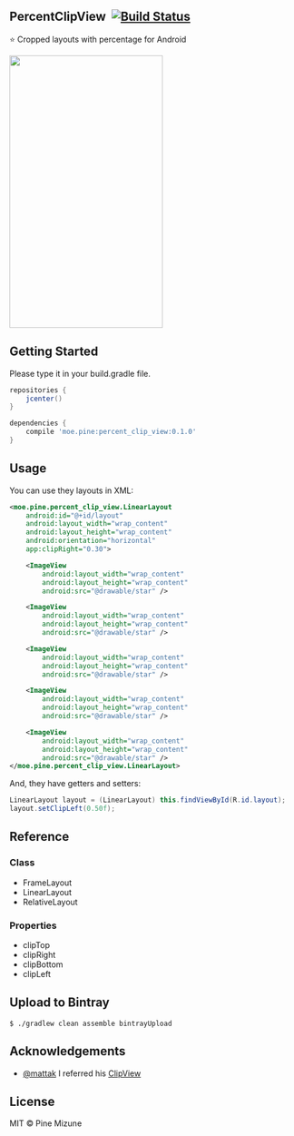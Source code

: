 ## PercentClipView &nbsp;[![Build Status](https://travis-ci.org/pine/PercentClipView.svg?branch=master)](https://travis-ci.org/pine/PercentClipView)

:star: Cropped layouts with percentage for Android

<img src="example.png" width="270" height="480">

## Getting Started
Please type it in your build.gradle file.

```groovy
repositories {
    jcenter()
}

dependencies {
    compile 'moe.pine:percent_clip_view:0.1.0'
}
```

## Usage
You can use they layouts in XML:

```xml
<moe.pine.percent_clip_view.LinearLayout
    android:id="@+id/layout"
    android:layout_width="wrap_content"
    android:layout_height="wrap_content"
    android:orientation="horizontal"
    app:clipRight="0.30">

    <ImageView
        android:layout_width="wrap_content"
        android:layout_height="wrap_content"
        android:src="@drawable/star" />

    <ImageView
        android:layout_width="wrap_content"
        android:layout_height="wrap_content"
        android:src="@drawable/star" />

    <ImageView
        android:layout_width="wrap_content"
        android:layout_height="wrap_content"
        android:src="@drawable/star" />

    <ImageView
        android:layout_width="wrap_content"
        android:layout_height="wrap_content"
        android:src="@drawable/star" />

    <ImageView
        android:layout_width="wrap_content"
        android:layout_height="wrap_content"
        android:src="@drawable/star" />
</moe.pine.percent_clip_view.LinearLayout>
```

And, they have getters and setters:

```java
LinearLayout layout = (LinearLayout) this.findViewById(R.id.layout);
layout.setClipLeft(0.50f);
```

## Reference
### Class

- FrameLayout
- LinearLayout
- RelativeLayout

### Properties

- clipTop
- clipRight
- clipBottom
- clipLeft

## Upload to Bintray

```
$ ./gradlew clean assemble bintrayUpload
```

## Acknowledgements

- [@mattak](https://github.com/mattak) I referred his [ClipView](https://github.com/mattak/ClipView)

## License
MIT &copy; Pine Mizune
